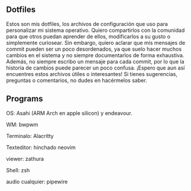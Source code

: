 ## Dotfiles
Estos son mis dotfiles, los archivos de configuración que uso para personalizar
mi sistema operativo. Quiero compartirlos con la comunidad para que otros
puedan aprender de ellos, modificarlos a su gusto o simplemente curiosear. Sin
embargo, quiero aclarar que mis mensajes de commit pueden ser un poco
desordenados, ya que suelo hacer muchos cambios en el sistema y no siempre
documentarlos de forma exhaustiva. Además, no siempre escribo un mensaje para
cada commit, por lo que la historia de cambios puede parecer un poco confusa.
¡Espero que aun así encuentres estos archivos útiles o interesantes! Si tienes
sugerencias, preguntas o comentarios, no dudes en hacérmelos saber.

## Programs
OS: Asahi (ARM Arch en apple silicon) y endeavour.

WM: bwpwm

Terminalo: Alacritty

Texteditor: hinchado neovim

viewer: zathura

Shell: zsh

audio cualquier: pipewire
